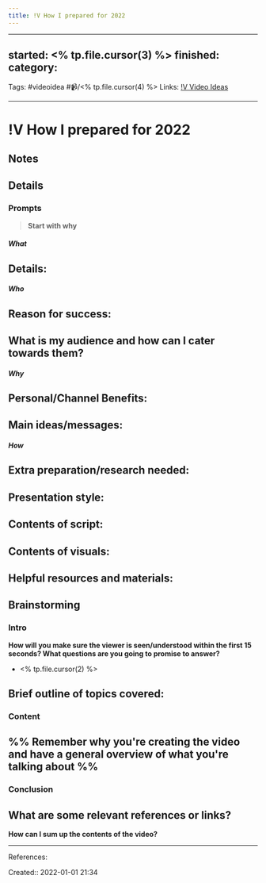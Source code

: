 ```yaml
---
title: !V How I prepared for 2022
---
```


---
started: <% tp.file.cursor(3) %>
finished:
category: 
---
Tags: #videoidea #📹/<% tp.file.cursor(4) %>
Links: [!V Video Ideas](!V%20Video%20Ideas)
___
# !V How I prepared for 2022
## Notes
## Details
### Prompts
> **Start with why**
##### What
**Details:**
- 
##### Who
**Reason for success:**
- 

**What is my audience and how can I cater towards them?**
- 
##### Why
**Personal/Channel Benefits:**
- 

**Main ideas/messages:**
- 

##### How
**Extra preparation/research needed:**
- 

**Presentation style:**
- 

**Contents of script:**
- 

**Contents of visuals:**
- 

**Helpful resources and materials:**
- 

## Brainstorming
### Intro
**How will you make sure the viewer is seen/understood within the first 15 seconds? What questions are you going to promise to answer?**
- <% tp.file.cursor(2) %>

**Brief outline of topics covered:**
- 
### Content
%% Remember why you're creating the video and have a general overview of what you're talking about %%
- 
### Conclusion
**What are some relevant references or links?**
- 

**How can I sum up the contents of the video?**
___
References:

Created:: 2022-01-01 21:34
